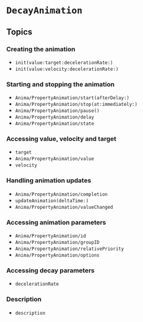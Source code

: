 # ``DecayAnimation``

## Topics

### Creating the animation

- ``init(value:target:decelerationRate:)``
- ``init(value:velocity:decelerationRate:)``

### Starting and stopping the animation

- ``Anima/PropertyAnimation/start(afterDelay:)``
- ``Anima/PropertyAnimation/stop(at:immediately:)``
- ``Anima/PropertyAnimation/pause()``
- ``Anima/PropertyAnimation/delay``
- ``Anima/PropertyAnimation/state``

### Accessing value, velocity and target

- ``target``
- ``Anima/PropertyAnimation/value``
- ``velocity``

### Handling animation updates

- ``Anima/PropertyAnimation/completion``
- ``updateAnimation(deltaTime:)``
- ``Anima/PropertyAnimation/valueChanged``

### Accessing animation parameters

- ``Anima/PropertyAnimation/id``
- ``Anima/PropertyAnimation/groupID``
- ``Anima/PropertyAnimation/relativePriority``
- ``Anima/PropertyAnimation/options``

### Accessing decay parameters

- ``decelerationRate``

### Description

- ``description``
